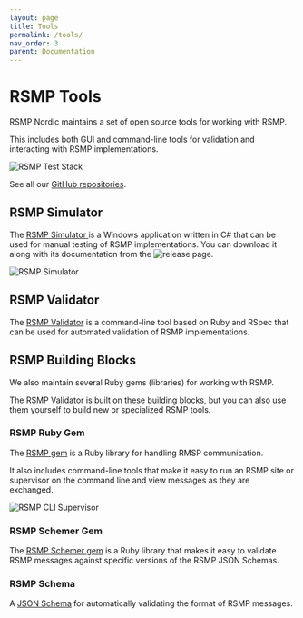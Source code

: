 ```yaml
---
layout: page
title: Tools
permalink: /tools/
nav_order: 3
parent: Documentation
---
```


# RSMP Tools
RSMP Nordic maintains a set of open source tools for working with RSMP.

This includes both GUI and command-line tools for validation and interacting with RSMP implementations.

![RSMP Test Stack](/assets/images/test_stack.png)

See all our [GitHub repositories](https://github.com/rsmp-nordic).

## RSMP Simulator
The [RSMP Simulator ](https://github.com/rsmp-nordic/rsmp_simulator) is a Windows application written in C# that can be used for manual testing of RSMP implementations. You can download it along with its documentation from the ![release page](https://github.com/rsmp-nordic/rsmp_simulator/releases).

![RSMP Simulator](/assets/images/simulator_1.0.1.5.png)

## RSMP Validator
The [RSMP Validator](https://rsmp-nordic.github.io/rsmp_validator) is a command-line tool based on Ruby and RSpec that can be used for automated validation of RSMP implementations.

## RSMP Building Blocks
We also maintain several Ruby gems (libraries) for working with RSMP.

The RSMP Validator is built on these building blocks, but you can also use them yourself to build new or specialized RSMP tools.

### RSMP Ruby Gem
The [RSMP gem](https://github.com/rsmp-nordic/rsmp) is a Ruby library for handling RMSP communication.

It also includes command-line tools that make it easy to run an RSMP site or supervisor on the command line and view messages as they are exchanged.

![RSMP CLI Supervisor](/assets/images/cli_supervisor.png)

### RSMP Schemer Gem
The [RSMP Schemer gem](https://github.com/rsmp-nordic/rsmp_schemer) is a Ruby library that makes it easy to validate RSMP messages against specific versions of the RSMP JSON Schemas.

### RSMP Schema
A [JSON Schema](https://github.com/rsmp-nordic/rsmp_schema) for automatically validating the format of RSMP messages.



